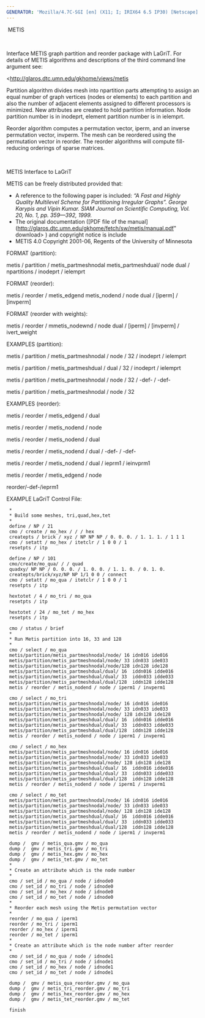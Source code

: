 ```yaml
---
GENERATOR: 'Mozilla/4.7C-SGI [en] (X11; I; IRIX64 6.5 IP30) [Netscape]'
---
```


 METIS

 

 Interface METIS graph partition and reorder package with LaGriT. For
 details of METIS algorithms and descriptions of the third command line
 argument see:

 <http://glaros.dtc.umn.edu/gkhome/views/metis

 Partition algorithm divides mesh into npartition parts attempting to
 assign an equal number of graph vertices (nodes or elements) to each
 partition and also the number of adjacent elements assigned to
 different processors is minimized. New attributes are created to hold
 partition information. Node partition number is in inodeprt, element
 partition number is in ielemprt.

 Reorder algorithm computes a permutation vector, iperm, and an inverse
 permutation vector, invperm. The mesh can be reordered using the
 permutation vector in reorder. The reorder algorithms will compute
 fill-reducing orderings of sparse matrices.

  

METIS Interface to LaGriT

 METIS can be freely distributed provided that:

 -   A reference to the following paper is included: *“A Fast and
     Highly Quality Multilevel Scheme for Partitioning Irregular
     Graphs”. George Karypis and Vipin Kumar. SIAM Journal on
     Scientific Computing, Vol. 20, No. 1, pp. 359—392, 1999.*
 -   The original documentation ([PDF file of the
     manual](http://glaros.dtc.umn.edu/gkhome/fetch/sw/metis/manual.pdf" download> </a>)
     and copyright notice is include
 -   METIS 4.0 Copyright 2001-06, Regents of the University of
     Minnesota

FORMAT (partition):

 

 metis / partition / metis\_partmeshnodal  metis\_partmeshdual/ node 
 dual / npartitions / inodeprt / ielemprt

FORMAT (reorder):

 metis / reorder / metis\_edgend  metis\_nodend / node  dual /
 [iperm] / [invperm]

FORMAT (reorder with weights):

 metis / reorder / mmetis\_nodewnd / node  dual / [iperm] /
 [invperm] / ivert\_weight

EXAMPLES (partition):

 metis / partition / metis\_partmeshnodal / node / 32 / inodeprt /
 ielemprt

 metis / partition / metis\_partmeshdual / dual / 32 / inodeprt /
 ielemprt

 metis / partition / metis\_partmeshnodal / node / 32 / -def- / -def-

 metis / partition / metis\_partmeshnodal / node / 32

EXAMPLES (reorder):

 metis / reorder / metis\_edgend / dual

 metis / reorder / metis\_nodend / node

 metis / reorder / metis\_nodend / dual

 metis / reorder / metis\_nodend / dual / -def- / -def-

 metis / reorder / metis\_nodend / dual / ieprm1 / ieinvprm1

 metis / reorder / metis\_edgend / node

 reorder/-def-/ieprm1

EXAMPLE LaGriT Control File:

     *
     * Build some meshes, tri,quad,hex,tet
     *
     define / NP / 21
     cmo / create / mo_hex / / / hex
     createpts / brick / xyz / NP NP NP / 0. 0. 0. / 1. 1. 1. / 1 1 1
     cmo / setatt / mo_hex / itetclr / 1 0 0 / 1
     resetpts / itp

     define / NP / 101
     cmo/create/mo_qua/ / / quad
     quadxy/ NP NP / 0. 0. 0. / 1. 0. 0. / 1. 1. 0. / 0. 1. 0.
     createpts/brick/xyz/NP NP 1/1 0 0 / connect
     cmo / setatt / mo_qua / itetclr / 1 0 0 / 1
     resetpts / itp

     hextotet / 4 / mo_tri / mo_qua
     resetpts / itp

     hextotet / 24 / mo_tet / mo_hex
     resetpts / itp

     cmo / status / brief
     *
     * Run Metis partition into 16, 33 and 128
     *
     cmo / select / mo_qua
     metis/partition/metis_partmeshnodal/node/ 16 idn016 ide016                         
     metis/partition/metis_partmeshnodal/node/ 33 idn033 ide033                         
     metis/partition/metis_partmeshnodal/node/128 idn128 ide128    
     metis/partition/metis_partmeshdual/dual/ 16  iddn016 idde016
     metis/partition/metis_partmeshdual/dual/ 33  iddn033 idde033
     metis/partition/metis_partmeshdual/dual/128  iddn128 idde128
     metis / reorder / metis_nodend / node / iperm1 / invperm1

     cmo / select / mo_tri
     metis/partition/metis_partmeshnodal/node/ 16 idn016 ide016                         
     metis/partition/metis_partmeshnodal/node/ 33 idn033 ide033                         
     metis/partition/metis_partmeshnodal/node/ 128 idn128 ide128    
     metis/partition/metis_partmeshdual/dual/ 16  iddn016 idde016
     metis/partition/metis_partmeshdual/dual/ 33  iddn033 idde033
     metis/partition/metis_partmeshdual/dual/128  iddn128 idde128
     metis / reorder / metis_nodend / node / iperm1 / invperm1

     cmo / select / mo_hex
     metis/partition/metis_partmeshnodal/node/ 16 idn016 ide016                         
     metis/partition/metis_partmeshnodal/node/ 33 idn033 ide033                         
     metis/partition/metis_partmeshnodal/node/ 128 idn128 ide128    
     metis/partition/metis_partmeshdual/dual/ 16  iddn016 idde016
     metis/partition/metis_partmeshdual/dual/ 33  iddn033 idde033
     metis/partition/metis_partmeshdual/dual/128  iddn128 idde128
     metis / reorder / metis_nodend / node / iperm1 / invperm1

     cmo / select / mo_tet
     metis/partition/metis_partmeshnodal/node/ 16 idn016 ide016                         
     metis/partition/metis_partmeshnodal/node/ 33 idn033 ide033                         
     metis/partition/metis_partmeshnodal/node/ 128 idn128 ide128    
     metis/partition/metis_partmeshdual/dual/ 16  iddn016 idde016
     metis/partition/metis_partmeshdual/dual/ 33  iddn033 idde033
     metis/partition/metis_partmeshdual/dual/128  iddn128 idde128
     metis / reorder / metis_nodend / node / iperm1 / invperm1

     dump /  gmv / metis_qua.gmv / mo_qua
     dump /  gmv / metis_tri.gmv / mo_tri
     dump /  gmv / metis_hex.gmv / mo_hex
     dump /  gmv / metis_tet.gmv / mo_tet
     *
     * Create an attribute which is the node number
     *
     cmo / set_id / mo_qua / node / idnode0
     cmo / set_id / mo_tri / node / idnode0
     cmo / set_id / mo_hex / node / idnode0
     cmo / set_id / mo_tet / node / idnode0
     *
     * Reorder each mesh using the Metis permutation vector
     *
     reorder / mo_qua / iperm1
     reorder / mo_tri / iperm1
     reorder / mo_hex / iperm1
     reorder / mo_tet / iperm1
     *
     * Create an attribute which is the node number after reorder
     *
     cmo / set_id / mo_qua / node / idnode1
     cmo / set_id / mo_tri / node / idnode1
     cmo / set_id / mo_hex / node / idnode1
     cmo / set_id / mo_tet / node / idnode1

     dump /  gmv / metis_qua_reorder.gmv / mo_qua
     dump /  gmv / metis_tri_reorder.gmv / mo_tri
     dump /  gmv / metis_hex_reorder.gmv / mo_hex
     dump /  gmv / metis_tet_reorder.gmv / mo_tet

     finish                                                                          

 

